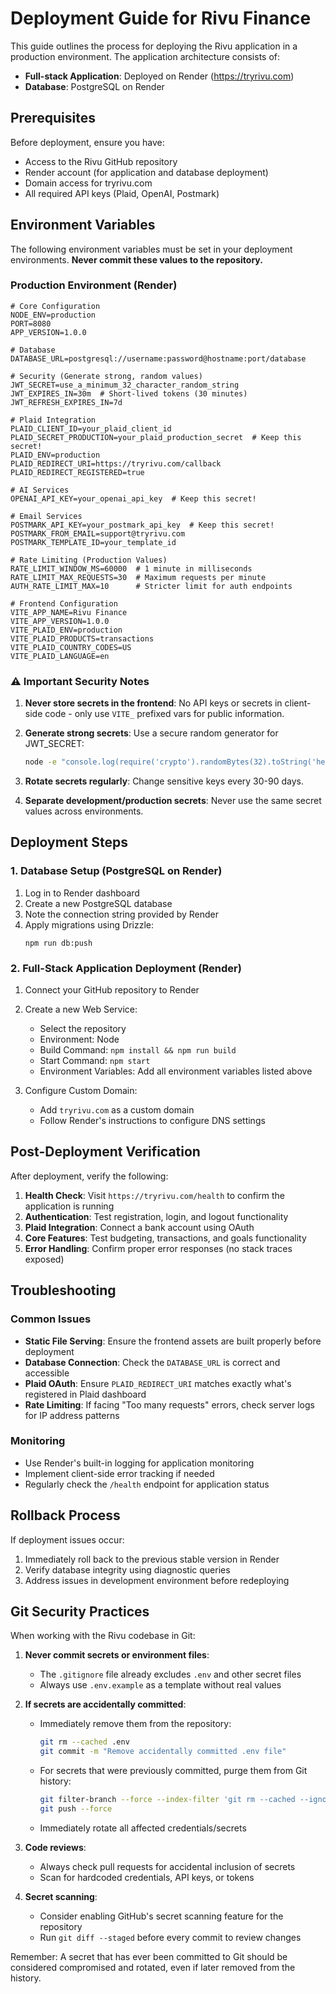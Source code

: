 # Deployment Guide for Rivu Finance

This guide outlines the process for deploying the Rivu application in a production environment. The application architecture consists of:

- **Full-stack Application**: Deployed on Render (https://tryrivu.com)
- **Database**: PostgreSQL on Render

## Prerequisites

Before deployment, ensure you have:

- Access to the Rivu GitHub repository
- Render account (for application and database deployment)
- Domain access for tryrivu.com
- All required API keys (Plaid, OpenAI, Postmark)

## Environment Variables

The following environment variables must be set in your deployment environments. **Never commit these values to the repository.**

### Production Environment (Render)

```
# Core Configuration
NODE_ENV=production
PORT=8080
APP_VERSION=1.0.0

# Database
DATABASE_URL=postgresql://username:password@hostname:port/database

# Security (Generate strong, random values)
JWT_SECRET=use_a_minimum_32_character_random_string
JWT_EXPIRES_IN=30m  # Short-lived tokens (30 minutes) 
JWT_REFRESH_EXPIRES_IN=7d

# Plaid Integration
PLAID_CLIENT_ID=your_plaid_client_id
PLAID_SECRET_PRODUCTION=your_plaid_production_secret  # Keep this secret!
PLAID_ENV=production
PLAID_REDIRECT_URI=https://tryrivu.com/callback
PLAID_REDIRECT_REGISTERED=true

# AI Services
OPENAI_API_KEY=your_openai_api_key  # Keep this secret!

# Email Services
POSTMARK_API_KEY=your_postmark_api_key  # Keep this secret!
POSTMARK_FROM_EMAIL=support@tryrivu.com
POSTMARK_TEMPLATE_ID=your_template_id

# Rate Limiting (Production Values)
RATE_LIMIT_WINDOW_MS=60000  # 1 minute in milliseconds
RATE_LIMIT_MAX_REQUESTS=30  # Maximum requests per minute
AUTH_RATE_LIMIT_MAX=10      # Stricter limit for auth endpoints

# Frontend Configuration 
VITE_APP_NAME=Rivu Finance
VITE_APP_VERSION=1.0.0
VITE_PLAID_ENV=production
VITE_PLAID_PRODUCTS=transactions
VITE_PLAID_COUNTRY_CODES=US
VITE_PLAID_LANGUAGE=en
```

### ⚠️ Important Security Notes

1. **Never store secrets in the frontend**: No API keys or secrets in client-side code - only use `VITE_` prefixed vars for public information.

2. **Generate strong secrets**: Use a secure random generator for JWT_SECRET:
   ```bash
   node -e "console.log(require('crypto').randomBytes(32).toString('hex'))"
   ```

3. **Rotate secrets regularly**: Change sensitive keys every 30-90 days.

4. **Separate development/production secrets**: Never use the same secret values across environments.

## Deployment Steps

### 1. Database Setup (PostgreSQL on Render)

1. Log in to Render dashboard
2. Create a new PostgreSQL database
3. Note the connection string provided by Render
4. Apply migrations using Drizzle:
   ```
   npm run db:push
   ```

### 2. Full-Stack Application Deployment (Render)

1. Connect your GitHub repository to Render
2. Create a new Web Service:
   - Select the repository
   - Environment: Node
   - Build Command: `npm install && npm run build`
   - Start Command: `npm start`
   - Environment Variables: Add all environment variables listed above

3. Configure Custom Domain:
   - Add `tryrivu.com` as a custom domain
   - Follow Render's instructions to configure DNS settings

## Post-Deployment Verification

After deployment, verify the following:

1. **Health Check**: Visit `https://tryrivu.com/health` to confirm the application is running
2. **Authentication**: Test registration, login, and logout functionality
3. **Plaid Integration**: Connect a bank account using OAuth
4. **Core Features**: Test budgeting, transactions, and goals functionality
5. **Error Handling**: Confirm proper error responses (no stack traces exposed)

## Troubleshooting

### Common Issues

- **Static File Serving**: Ensure the frontend assets are built properly before deployment
- **Database Connection**: Check the `DATABASE_URL` is correct and accessible
- **Plaid OAuth**: Ensure `PLAID_REDIRECT_URI` matches exactly what's registered in Plaid dashboard
- **Rate Limiting**: If facing "Too many requests" errors, check server logs for IP address patterns

### Monitoring

- Use Render's built-in logging for application monitoring
- Implement client-side error tracking if needed
- Regularly check the `/health` endpoint for application status

## Rollback Process

If deployment issues occur:

1. Immediately roll back to the previous stable version in Render
2. Verify database integrity using diagnostic queries
3. Address issues in development environment before redeploying

## Git Security Practices

When working with the Rivu codebase in Git:

1. **Never commit secrets or environment files**:
   - The `.gitignore` file already excludes `.env` and other secret files
   - Always use `.env.example` as a template without real values

2. **If secrets are accidentally committed**:
   - Immediately remove them from the repository:
     ```bash
     git rm --cached .env
     git commit -m "Remove accidentally committed .env file"
     ```
   - For secrets that were previously committed, purge them from Git history:
     ```bash
     git filter-branch --force --index-filter 'git rm --cached --ignore-unmatch .env' --prune-empty --tag-name-filter cat -- --all
     git push --force
     ```
   - Immediately rotate all affected credentials/secrets

3. **Code reviews**:
   - Always check pull requests for accidental inclusion of secrets
   - Scan for hardcoded credentials, API keys, or tokens
   
4. **Secret scanning**:
   - Consider enabling GitHub's secret scanning feature for the repository
   - Run `git diff --staged` before every commit to review changes

Remember: A secret that has ever been committed to Git should be considered compromised and rotated, even if later removed from the history.